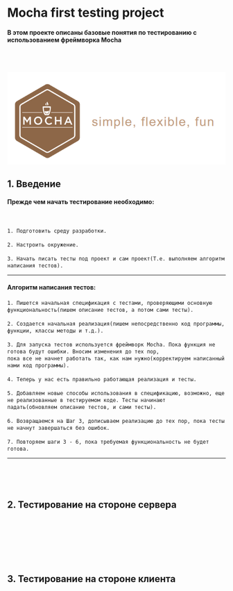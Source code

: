 # Mocha first testing project
#### В этом проекте описаны базовые понятия по тестированию с использованием фреймворка Mocha
<br><br>

![Image alt](https://github.com/Education-IT-web/Testing/blob/master/Mocha/My%20first%20project/1_Uxg.png)
<br>


## 1. Введение

#### Прежде чем начать тестирование необходимо:
<br>

    1. Подготовить среду разработки. 
   
    2. Настроить окружение. 
    
    3. Начать писать тесты под проект и сам проект(Т.е. выполняем алгоритм написания тестов). 
<hr>



#### Алгоритм написания тестов:


    1. Пишется начальная спецификация с тестами, проверяющими основную функциональность(пишем описание тестов, а потом сами тесты).

    2. Создается начальная реализация(пишем непосредственно код программы, функции, классы методы и т.д.).

    3. Для запуска тестов используется фреймворк Mocha. Пока функция не готова будут ошибки. Вносим изменения до тех пор, 
    пока все не начнет работать так, как нам нужно(корректируем написанный нами код программы).

    4. Теперь у нас есть правильно работающая реализация и тесты.

    5. Добавляем новые способы использования в спецификацию, возможно, еще не реализованные в тестируемом коде. Тесты начинают 
    падать(обновляем описание тестов, и сами тесты).

    6. Возвращаемся на Шаг 3, дописываем реализацию до тех пор, пока тесты не начнут завершаться без ошибок.

    7. Повторяем шаги 3 - 6, пока требуемая функциональность не будет готова.
<hr>  

<br><br><br>
## 2. Тестирование на стороне сервера
<br><br>








<br><br><br>
## 3. Тестирование на стороне клиента
<br><br>